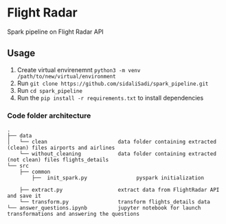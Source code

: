 # Flight Radar
Spark pipeline on Flight Radar API

## Usage

1. Create virtual envirenemnt  `python3 -m venv /path/to/new/virtual/environment`
2. Run `git clone https://github.com/sidaliSadi/spark_pipeline.git`
3. Run `cd spark_pipeline`
2. Run the `pip install -r requirements.txt` to install dependencies


### Code folder architecture

```
.
├── data
│   └── clean                       data folder containing extracted (clean) files airports and airlines
    └── without_cleaning            data folder containing extracted (not clean) files flights_details
└── src
    ├── common
        ├──  init_spark.py                pyspark initialization

    ├── extract.py                  extract data from FlightRadar API and save it
    └── transform.py                transform flights_details data
└── answer_questions.ipynb          jupyter notebook for launch transformations and answering the questions
```